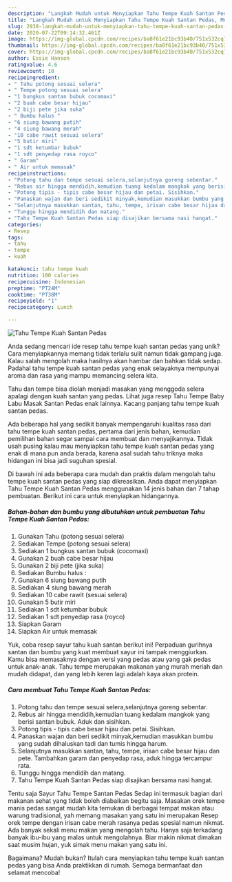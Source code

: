 ```yaml
---
description: "Langkah Mudah untuk Menyiapkan Tahu Tempe Kuah Santan Pedas, Menggugah Selera"
title: "Langkah Mudah untuk Menyiapkan Tahu Tempe Kuah Santan Pedas, Menggugah Selera"
slug: 2938-langkah-mudah-untuk-menyiapkan-tahu-tempe-kuah-santan-pedas-menggugah-selera
date: 2020-07-22T09:14:32.461Z
image: https://img-global.cpcdn.com/recipes/ba8f61e21bc93b40/751x532cq70/tahu-tempe-kuah-santan-pedas-foto-resep-utama.jpg
thumbnail: https://img-global.cpcdn.com/recipes/ba8f61e21bc93b40/751x532cq70/tahu-tempe-kuah-santan-pedas-foto-resep-utama.jpg
cover: https://img-global.cpcdn.com/recipes/ba8f61e21bc93b40/751x532cq70/tahu-tempe-kuah-santan-pedas-foto-resep-utama.jpg
author: Essie Hanson
ratingvalue: 4.6
reviewcount: 10
recipeingredient:
- " Tahu potong sesuai selera"
- " Tempe potong sesuai selera"
- "1 bungkus santan bubuk cocomaxi"
- "2 buah cabe besar hijau"
- "2 biji pete jika suka"
- " Bumbu halus "
- "6 siung bawang putih"
- "4 siung bawang merah"
- "10 cabe rawit sesuai selera"
- "5 butir miri"
- "1 sdt ketumbar bubuk"
- "1 sdt penyedap rasa royco"
- " Garam"
- " Air untuk memasak"
recipeinstructions:
- "Potong tahu dan tempe sesuai selera,selanjutnya goreng sebentar."
- "Rebus air hingga mendidih,kemudian tuang kedalam mangkok yang berisi santan bubuk. Aduk dan sisihkan."
- "Potong tipis - tipis cabe besar hijau dan petai. Sisihkan."
- "Panaskan wajan dan beri sedikit minyak,kemudian masukkan bumbu yang sudah dihaluskan tadi dan tumis hingga harum."
- "Selanjutnya masukkan santan, tahu, tempe, irisan cabe besar hijau dan pete. Tambahkan garam dan penyedap rasa, aduk hingga tercampur rata."
- "Tunggu hingga mendidih dan matang."
- "Tahu Tempe Kuah Santan Pedas siap disajikan bersama nasi hangat."
categories:
- Resep
tags:
- tahu
- tempe
- kuah

katakunci: tahu tempe kuah 
nutrition: 100 calories
recipecuisine: Indonesian
preptime: "PT24M"
cooktime: "PT38M"
recipeyield: "1"
recipecategory: Lunch

---
```



![Tahu Tempe Kuah Santan Pedas](https://img-global.cpcdn.com/recipes/ba8f61e21bc93b40/751x532cq70/tahu-tempe-kuah-santan-pedas-foto-resep-utama.jpg)

Anda sedang mencari ide resep tahu tempe kuah santan pedas yang unik? Cara menyiapkannya memang tidak terlalu sulit namun tidak gampang juga. Kalau salah mengolah maka hasilnya akan hambar dan bahkan tidak sedap. Padahal tahu tempe kuah santan pedas yang enak selayaknya mempunyai aroma dan rasa yang mampu memancing selera kita.

Tahu dan tempe bisa diolah menjadi masakan yang menggoda selera apalagi dengan kuah santan yang pedas. Lihat juga resep Tahu Tempe Baby Labu Masak Santan Pedas enak lainnya. Kacang panjang tahu tempe kuah santan pedas.

Ada beberapa hal yang sedikit banyak mempengaruhi kualitas rasa dari tahu tempe kuah santan pedas, pertama dari jenis bahan, kemudian pemilihan bahan segar sampai cara membuat dan menyajikannya. Tidak usah pusing kalau mau menyiapkan tahu tempe kuah santan pedas yang enak di mana pun anda berada, karena asal sudah tahu triknya maka hidangan ini bisa jadi suguhan spesial.


Di bawah ini ada beberapa cara mudah dan praktis dalam mengolah tahu tempe kuah santan pedas yang siap dikreasikan. Anda dapat menyiapkan Tahu Tempe Kuah Santan Pedas menggunakan 14 jenis bahan dan 7 tahap pembuatan. Berikut ini cara untuk menyiapkan hidangannya.

<!--inarticleads1-->

##### Bahan-bahan dan bumbu yang dibutuhkan untuk pembuatan Tahu Tempe Kuah Santan Pedas:

1. Gunakan  Tahu (potong sesuai selera)
1. Sediakan  Tempe (potong sesuai selera)
1. Sediakan 1 bungkus santan bubuk (cocomaxi)
1. Gunakan 2 buah cabe besar hijau
1. Gunakan 2 biji pete (jika suka)
1. Sediakan  Bumbu halus :
1. Gunakan 6 siung bawang putih
1. Sediakan 4 siung bawang merah
1. Sediakan 10 cabe rawit (sesuai selera)
1. Gunakan 5 butir miri
1. Sediakan 1 sdt ketumbar bubuk
1. Sediakan 1 sdt penyedap rasa (royco)
1. Siapkan  Garam
1. Siapkan  Air untuk memasak


Yuk, coba resep sayur tahu kuah santan berikut ini! Perpaduan gurihnya santan dan bumbu yang kuat membuat sayur ini tampak menggiurkan. Kamu bisa memasaknya dengan versi yang pedas atau yang gak pedas untuk anak-anak. Tahu tempe merupakan makanan yang murah meriah dan mudah didapat, dan yang lebih keren lagi adalah kaya akan protein. 

<!--inarticleads2-->

##### Cara membuat Tahu Tempe Kuah Santan Pedas:

1. Potong tahu dan tempe sesuai selera,selanjutnya goreng sebentar.
1. Rebus air hingga mendidih,kemudian tuang kedalam mangkok yang berisi santan bubuk. Aduk dan sisihkan.
1. Potong tipis - tipis cabe besar hijau dan petai. Sisihkan.
1. Panaskan wajan dan beri sedikit minyak,kemudian masukkan bumbu yang sudah dihaluskan tadi dan tumis hingga harum.
1. Selanjutnya masukkan santan, tahu, tempe, irisan cabe besar hijau dan pete. Tambahkan garam dan penyedap rasa, aduk hingga tercampur rata.
1. Tunggu hingga mendidih dan matang.
1. Tahu Tempe Kuah Santan Pedas siap disajikan bersama nasi hangat.


Tentu saja Sayur Tahu Tempe Santan Pedas Sedap ini termasuk bagian dari makanan sehat yang tidak boleh diabaikan begitu saja. Masakan orek tempe manis pedas sangat mudah kita temukan di berbagai tempat makan atau warung tradisional, yah memang masakan yang satu ini merupakan Resep orek tempe dengan irisan cabe merah rasanya pedas spesial namun nikmat. Ada banyak sekali menu makan yang mengolah tahu. Hanya saja terkadang banyak ibu-ibu yang malas untuk mengolahnya. Biar makin nikmat dimakan saat musim hujan, yuk simak menu makan yang satu ini. 

Bagaimana? Mudah bukan? Itulah cara menyiapkan tahu tempe kuah santan pedas yang bisa Anda praktikkan di rumah. Semoga bermanfaat dan selamat mencoba!
